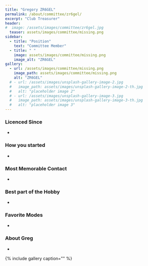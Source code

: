 ```yaml
---
title: "Gregory ZR6GEL"
permalink: /about/committee/zr6gel/
excerpt: "Club Treasurer"
header:
#  image: /assets/images/committee/zr6gel.jpg
  teaser: assets/images/committee/missing.png
sidebar:
  - title: "Position"
    text: "Committee Member"
  - title: " "
    image: assets/images/committee/missing.png
    image_alt: "ZR6GEL"
gallery:
  - url: /assets/images/committee/missing.png
    image_path: assets/images/committee/missing.png
    alt: "ZR6GEL"
  # - url: /assets/images/unsplash-gallery-image-2.jpg
  #   image_path: assets/images/unsplash-gallery-image-2-th.jpg
  #   alt: "placeholder image 2"
  # - url: /assets/images/unsplash-gallery-image-3.jpg
  #   image_path: assets/images/unsplash-gallery-image-3-th.jpg
  #   alt: "placeholder image 3"
---
```


### Licenced Since
-

### How you started
-

### Most Memorable Contact
-

### Best part of the Hobby
-

### Favorite Modes
-

### About Greg 
-


{% include gallery caption="" %}
